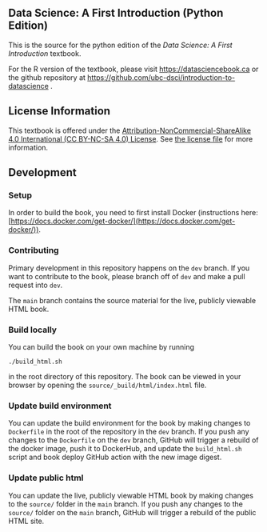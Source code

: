 ## Data Science: A First Introduction (Python Edition)
This is the source for the python edition of the *Data Science: A First Introduction* textbook.

For the R version of the textbook, please visit https://datasciencebook.ca or the github repository
at https://github.com/ubc-dsci/introduction-to-datascience .

## License Information

This textbook is offered under 
the [Attribution-NonCommercial-ShareAlike 4.0 International (CC BY-NC-SA 4.0) License](https://creativecommons.org/licenses/by-nc-sa/4.0/).
See [the license file](LICENSE.md) for more information. 

## Development

### Setup

In order to build the book, you need to first install Docker 
(instructions here: [https://docs.docker.com/get-docker/](https://docs.docker.com/get-docker/)).

### Contributing 
Primary development in this repository happens on the `dev` branch. If you want to contribute to the book,
please branch off of `dev` and make a pull request into `dev`.

The `main` branch contains the source material for the live, publicly viewable HTML book.

### Build locally

You can build the book on your own machine by running
```
./build_html.sh
```
in the root directory of this repository. The book can be viewed in your browser by opening the `source/_build/html/index.html` file.

### Update build environment

You can update the build environment for the book by making changes to `Dockerfile` in the root of the repository in the `dev` branch.
If you push any changes to the `Dockerfile` on the `dev` branch, GitHub will trigger a rebuild of the docker image,
push it to DockerHub, and update the `build_html.sh` script and book deploy GitHub action with the new image digest.

### Update public html

You can update the live, publicly viewable HTML book by making changes to the `source/` folder in the `main` branch.
If you push any changes to the `source/` folder on the `main` branch, GitHub will trigger a rebuild of the public HTML site.

 
